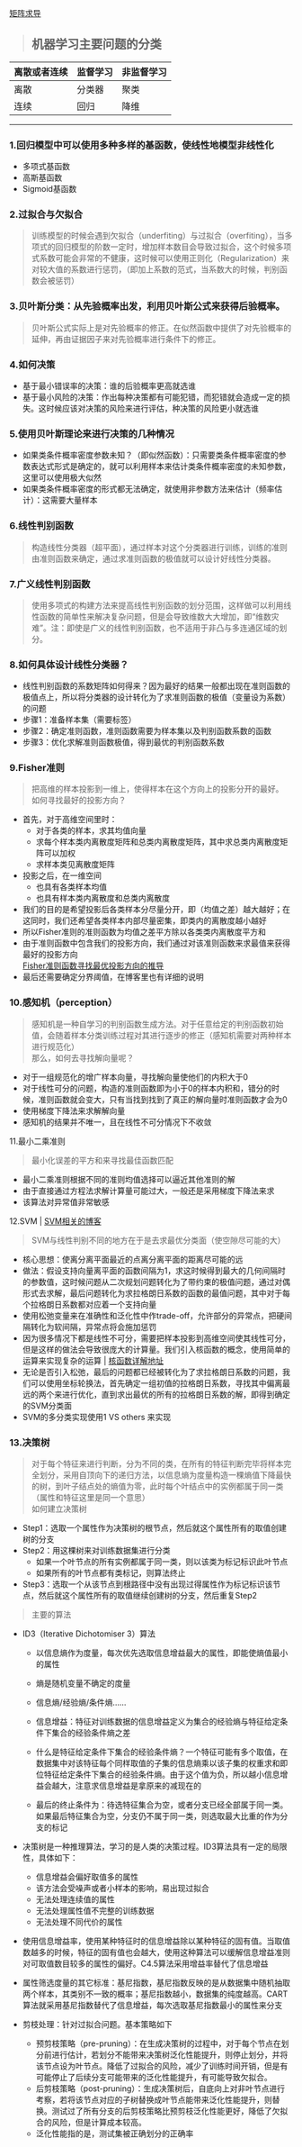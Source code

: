 [矩阵求导](https://blog.csdn.net/daaikuaichuan/article/details/80620518)  
> ## 机器学习主要问题的分类

|离散或者连续|监督学习|非监督学习|
|---|---|---|
|离散|分类器|聚类|
|连续|回归|降维|
___
### 1.回归模型中可以使用多种多样的基函数，使线性地模型非线性化
* 多项式基函数
* 高斯基函数
* Sigmoid基函数


### 2.过拟合与欠拟合
> 训练模型的时候会遇到欠拟合（underfiting）与过拟合（overfiting），当多项式的回归模型的阶数一定时，增加样本数目会导致过拟合，这个时候多项式系数可能会非常的不健康，这时候可以使用正则化（Regularization）来对较大值的系数进行惩罚，（即加上系数的范式，当系数大的时候，判别函数会被惩罚）

### 3.贝叶斯分类：从先验概率出发，利用贝叶斯公式来获得后验概率。
> 贝叶斯公式实际上是对先验概率的修正。在似然函数中提供了对先验概率的延伸，再由证据因子来对先验概率进行条件下的修正。

### 4.如何决策
* 基于最小错误率的决策：谁的后验概率更高就选谁
* 基于最小风险的决策：作出每种决策都有可能犯错，而犯错就会造成一定的损失。这时候应该对决策的风险来进行评估，种决策的风险更小就选谁



### 5.使用贝叶斯理论来进行决策的几种情况
* 如果类条件概率密度参数未知？（即似然函数）：只需要类条件概率密度的参数表达式形式是确定的，就可以利用样本来估计类条件概率密度的未知参数，这里可以使用极大似然
* 如果类条件概率密度的形式都无法确定，就使用非参数方法来估计（频率估计）：这需要大量样本



### 6.线性判别函数
> 构造线性分类器（超平面），通过样本对这个分类器进行训练，训练的准则由准则函数来确定，通过求准则函数的极值就可以设计好线性分类器。

### 7.广义线性判别函数
>使用多项式的构建方法来提高线性判别函数的划分范围，这样做可以利用线性函数的简单性来解决复杂问题，但是会导致维数大大增加，即“维数灾难”。注：即使是广义的线性判别函数，也不适用于非凸与多连通区域的划分。

### 8.如何具体设计线性分类器？
* 线性判别函数的系数矩阵如何得来？因为最好的结果一般都出现在准则函数的极值点上，所以将分类器的设计转化为了求准则函数的极值（变量设为系数）的问题
* 步骤1：准备样本集（需要标签）
* 步骤2：确定准则函数，准则函数需要为样本集以及判别函数系数的函数
* 步骤3：优化求解准则函数极值，得到最优的判别函数系数



### 9.Fisher准则
> 把高维的样本投影到一维上，使得样本在这个方向上的投影分开的最好。
如何寻找最好的投影方向？  
* 首先，对于高维空间里时：
    * 对于各类的样本，求其均值向量
    * 求每个样本类内离散度矩阵和总类内离散度矩阵，其中求总类内离散度矩阵可以加权
    * 求样本类见离散度矩阵
* 投影之后，在一维空间
    * 也具有各类样本均值
    * 也具有样本类内离散度和总类内离散度
* 我们的目的是希望投影后各类样本分尽量分开，即（均值之差）越大越好；在这同时，我们还希望各类样本内部尽量密集，即类内的离散度越小越好
* 所以Fisher准则的准则函数为均值之差平方除以各类类内离散度平方和
* 由于准则函数中包含我们的投影方向，我们通过对该准则函数来求最值来获得最好的投影方向  
[Fisher准则函数寻找最优投影方向的推导](https://blog.csdn.net/dan1900/article/details/19478033)
* 最后还需要确定分界阈值，在博客里也有详细的说明



### 10.感知机（perception）
> 感知机是一种自学习的判别函数生成方法。对于任意给定的判别函数初始值，会随着样本分类训练过程对其进行逐步的修正（感知机需要对两种样本进行规范化）  
那么，如何去寻找解向量呢？
* 对于一组规范化的增广样本向量，寻找解向量使他们的内积大于0
* 对于线性可分的问题，构造的准则函数即为小于0的样本内积和，错分的时候，准则函数就会变大，只有当找到找到了真正的解向量时准则函数才会为0
* 使用梯度下降法来求解解向量
* 感知机的结果并不唯一，且在线性不可分情况下不收敛



11.最小二乘准则
> 最小化误差的平方和来寻找最佳函数匹配
* 最小二乘准则根据不同的准则均值选择可以逼近其他准则的解
* 由于直接通过方程法求解计算量可能过大，一般还是采用梯度下降法来求
* 该算法对异常值非常敏感



12.SVM | [SVM相关的博客](https://blog.csdn.net/lisi1129/article/details/70209945?locationNum=8&fps=1)
> SVM与线性判别不同的地方在于是去求最优分类面（使空隙尽可能的大）
* 核心思想：使离分离平面最近的点离分离平面的距离尽可能的远
* 做法：假设支持向量离平面的函数间隔为1，求这时候得到最大的几何间隔时的参数值，这时候问题从二次规划问题转化为了带约束的极值问题，通过对偶形式去求解，最后问题转化为求拉格朗日系数的函数的最值问题，其中对于每个拉格朗日系数都对应着一个支持向量
* 使用松弛变量来在准确性和泛化性中作trade-off，允许部分的异常点，把硬间隔转化为软间隔，异常点将会施加惩罚
* 因为很多情况下都是线性不可分，需要把样本投影到高维空间使其线性可分，但是这样的做法会导致很庞大的计算量。我们引入核函数的概念，使用简单的运算来实现复杂的运算 | [核函数详解地址](https://blog.csdn.net/kateyabc/article/details/79980880)
* 无论是否引入松弛，最后的问题都已经被转化为了求拉格朗日系数的问题，我们可以使用坐标轮换法，首先确定一组初值的拉格朗日系数，寻找其中偏离最远的两个来进行优化，直到求出最优的所有的拉格朗日系数的解，即得到确定的SVM分类面
* SVM的多分类实现使用1 VS others 来实现



### 13.决策树
> 对于每个特征来进行判断，分为不同的类，在所有的特征判断完毕将样本完全划分，采用自顶向下的递归方法，以信息熵为度量构造一棵熵值下降最快的树，到叶子结点处的熵值为零，此时每个叶结点中的实例都属于同一类（属性和特征这里是同一个意思）  
如何建立决策树
* Step1：选取一个属性作为决策树的根节点，然后就这个属性所有的取值创建树的分支
* Step2：用这棵树来对训练数据集进行分类
    * 如果一个叶节点的所有实例都属于同一类，则以该类为标记标识此叶节点
    * 如果所有的叶节点都有类标记，则算法终止
* Step3：选取一个从该节点到根路径中没有出现过得属性作为标记标识该节点，然后就这个属性所有的取值继续创建树的分支，然后重复Step2

> 主要的算法
* ID3（Iterative Dichotomiser 3）算法
    * 以信息熵作为度量，每次优先选取信息增益最大的属性，即能使熵值最小的属性
	* 熵是随机变量不确定的度量

	* 信息熵/经验熵/条件熵……
	* 信息增益：特征对训练数据的信息增益定义为集合的经验熵与特征给定条件下集合的经验条件熵之差
	* 什么是特征给定条件下集合的经验条件熵？一个特征可能有多个取值，在数据集中对该特征每个同样取值的子集的信息熵乘以该子集的权重求和即位特征给定条件下集合的经验条件熵。由于这个值为负，所以越小信息增益会越大，注意求信息增益是拿原来的减现在的
	* 最后的终止条件为：待选特征集合为空，或者分支已经全部属于同一类。如果最后特征集合为空，分支仍不属于同一类，则选取最大比重的作为分支的标记
* 决策树是一种推理算法，学习的是人类的决策过程。ID3算法具有一定的局限性，具体如下：

	* 信息增益会偏好取值多的属性
	* 该方法会受噪声或者小样本的影响，易出现过拟合
	* 无法处理连续值的属性
	* 无法处理属性值不完整的训练数据
	* 无法处理不同代价的属性
* 使用信息增益率，使用某种特征时的信息增益除以某种特征的固有值。当取值数越多的时候，特征的固有值也会越大，使用这种算法可以缓解信息增益准则对可取值数目较多的属性的偏好。C4.5算法采用增益率替代了信息增益
* 属性筛选度量的其它标准：基尼指数，基尼指数反映的是从数据集中随机抽取两个样本，其类别不一致的概率；基尼指数越小，数据集的纯度越高。CART算法就采用基尼指数替代了信息增益，每次选取基尼指数最小的属性来分支
* 剪枝处理：针对过拟合问题。基本策略如下

	* 预剪枝策略（pre-pruning）：在生成决策树的过程中，对于每个节点在划分前进行估计，若划分不能带来决策树泛化性能提升，则停止划分，并将该节点设为叶节点。降低了过拟合的风险，减少了训练时间开销，但是有可能停止了后续分支可能带来的泛化性能提升，有可能导致欠拟合。
	* 后剪枝策略（post-pruning）：生成决策树后，自底向上对非叶节点进行考察，若将该节点对应的子树替换成叶节点能带来泛化性能提升，则替换。测试过了所有分支的后剪枝策略比预剪枝泛化性能更好，降低了欠拟合的风险，但是计算成本较高。
	* 泛化性能指的是，测试集被正确划分的正确率





